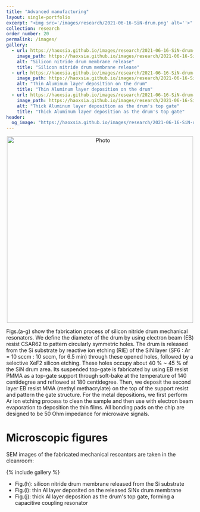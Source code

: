 ```yaml
---
title: "Advanced manufacturing"
layout: single-portfolio
excerpt: "<img src='/images/research/2021-06-16-SiN-drum.png' alt=''>"
collection: research
order_number: 20
permalink: /images/
gallery:
  - url: https://haoxsia.github.io/images/research/2021-06-16-SiN-drum-etch.png
    image_path: https://haoxsia.github.io/images/research/2021-06-16-SiN-drum-etch.png
    alt: "Silicon nitride drum membrane release"
    title: "Silicon nitride drum membrane release"
  - url: https://haoxsia.github.io/images/research/2021-06-16-SiN-drum-bottom.png
    image_path: https://haoxsia.github.io/images/research/2021-06-16-SiN-drum-bottom.png
    alt: "Thin Aluminum layer deposition on the drum"
    title: "Thin Aluminum layer deposition on the drum"
  - url: https://haoxsia.github.io/images/research/2021-06-16-SiN-drum-gate.png
    image_path: https://haoxsia.github.io/images/research/2021-06-16-SiN-drum-gate.png
    alt: "Thick Aluminum layer deposition as the drum's top gate"
    title: "Thick Aluminum layer deposition as the drum's top gate"
header: 
  og_image: "https://haoxsia.github.io/images/research/2021-06-16-SiN-drum.png"
---
```


<p align="center">
  <img src="https://haoxsia.github.io/images/research/2021-06-16-SiN-drum-nanofab.png?raw=true" alt="Photo" style="width: 500px;"/> 
</p>
Figs.(a-g) show the fabrication process of silicon nitride drum mechanical resonators.
We define the diameter of the drum by using electron beam (EB) resist CSAR62 to pattern circularly symmetric
holes. The drum is released from the Si substrate by reactive ion etching (RIE) of the SiN
layer (SF6 : Ar = 10 sccm : 10 sccm, for 6.5 min) through these opened holes, followed by a
selective XeF2 silicon etching. These holes occupy about 40 % ~ 45 % of the SiN drum area.
Its suspended top-gate is fabricated by using EB resist PMMA as a top-gate support through
soft-bake at the temperature of 140 centidegree and reflowed at 180 centidegree. Then, we deposit the second
layer EB resist MMA (methyl methacrylate) on the top of the support resist and pattern the
gate structure. For the metal depositions, we first perform Ar ion etching process to clean
the sample and then use with electron beam evaporation to deposition the thin films. All
bonding pads on the chip are designed to be 50 Ohm impedance for microwave signals.

# Microscopic figures

SEM images of the fabricated mechanical resoantors are taken in the cleanroom:

{% include gallery %}

* Fig.(h): silicon nitride drum membrane released from the Si substrate
* Fig.(i): thin Al layer deposited on the released SiNx drum membrane
* Fig.(j): thick Al layer deposition as the drum's top gate, forming a capacitive coupling resonator


